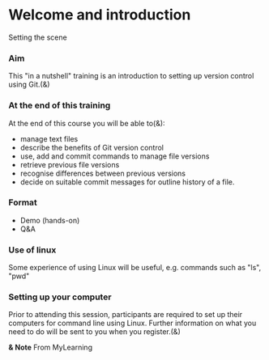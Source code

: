 # Welcome and introduction #
Setting the scene

### Aim ###
This "in a nutshell" training is an introduction to setting up version control using Git.(&)

### At the end of this training ###
At the end of this course you will be able to(&):
- manage text files
- describe the benefits of Git version control
- use, add and commit commands to manage file versions
- retrieve previous file versions
- recognise differences between previous versions
- decide on suitable commit messages for outline history of a file.
### Format ###
- Demo (hands-on)
- Q&A
### Use of linux ###
Some experience of using Linux will be useful, e.g. commands such as "ls", "pwd"
### Setting up your computer ###
Prior to attending this session, participants are required to set up their computers for command line using Linux. Further information on what you need to do will be sent to you when you register.(&)

**& Note**
From MyLearning
